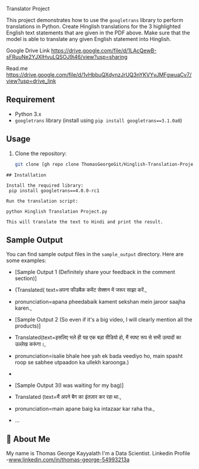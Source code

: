 Translator Project


This project demonstrates how to use the `googletrans` library to perform translations in Python.
Create Hinglish translations for the 3 highlighted English text statements that are given in the PDF above. Make sure that the model is able to translate any given English statement into Hinglish.

Google Drive Link
https://drive.google.com/file/d/1LAcQewB-sFRuuNe2YJXlHvuLQSOJ9i46/view?usp=sharing

Read.me
https://drive.google.com/file/d/1vHbbuQXdynzJrUQ3nYKVYvJMFgwuaCv7/view?usp=drive_link

## Requirement

- Python 3.x
- `googletrans` library (install using `pip install googletrans==3.1.0a0`)


## 
## Usage

1. Clone the repository:

   ```bash
   git clone [gh repo clone ThomasGeorgeGit/Hinglish-Translation-Project]


```
## Installation

Install the required library:
 pip install googletrans==4.0.0-rc1

Run the translation script:

python Hinglish Translation Project.py

This will translate the text to Hindi and print the result.

```


## Sample Output

You can find sample output files in the `sample_output` directory. Here are some examples:

- [Sample Output 1 (Definitely share your feedback in the comment section)]
- (Translated( text=अपना फीडबैक कमेंट सेक्शन में जरूर साझा करें.,
- pronunciation=apana pheedabaik kament sekshan mein jaroor saajha karen.,

- [Sample Output 2 (So even if it's a big video, I will clearly mention all the products)]
- Translated(text=इसलिए भले ही यह एक बड़ा वीडियो हो, मैं स्पष्ट रूप से सभी उत्पादों का उल्लेख करूंगा।,
-  pronunciation=isalie bhale hee yah ek bada veediyo ho, main spasht roop se sabhee utpaadon ka ullekh karoonga.)
-
- [Sample Output 3(I was waiting for my bag)]
- Translated (text=मैं अपने बैग का इंतज़ार कर रहा था.,
-  pronunciation=main apane baig ka intazaar kar raha tha.,
- ...

## 🚀 About Me
My name is Thomas George Kayyalath
I'm a Data Scientist.
Linkedin Profile -www.linkedin.com/in/thomas-george-54993213a
